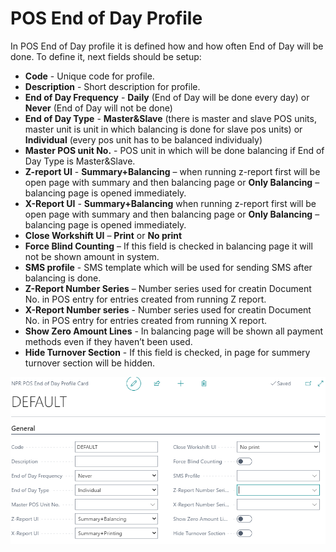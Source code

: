 # POS End of Day Profile

In POS End of Day profile it is defined how and how often End of Day will be done. To define it, next fields should be setup:

- **Code** - Unique code for profile.
- **Description** - Short description for profile.
- **End of Day Frequency** - **Daily** (End of Day will be done every day) or **Never** (End of Day will not be done)
- **End of Day Type** - **Master&Slave** (there is master and slave POS units, master unit is unit in which balancing is done for slave pos units) or **Individual** (every pos unit has to be balanced individualy)
- **Master POS unit No.** - POS unit in which will be done balancing if End of Day Type is Master&Slave.
- **Z-report UI** - **Summary+Balancing** – when running z-report first will be open page with summary and then balancing page  or **Only Balancing** – balancing page is opened immediately.
- **X-Report UI** - **Summary+Balancing** when running z-report first will be open page with summary and then balancing page  or **Only Balancing** – balancing page is opened immediately.
- **Close Workshift UI** – **Print** or **No print**
- **Force Blind Counting** – If this field is checked in balancing page it will not be shown amount in system.
- **SMS profile** - SMS template which will be used for sending SMS after balancing is done.
- **Z-Report Number Series** – Number series used for creatin Document No. in POS entry for entries created from running Z report.
- **X-Report Number series** - Number series used for creatin Document No. in POS entry for entries created from running X report.
- **Show Zero Amount Lines** - In balancing page will be shown all payment methods even if they haven’t been used.
- **Hide Turnover Section** - If this field is checked, in page for summery turnover section will be hidden.

![endofday](../images/End%20of%20day%20profile.PNG)